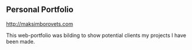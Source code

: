 ## Personal Portfolio
http://maksimborovets.com

This web-portfolio was bilding to show potential clients my projects I have been made.
